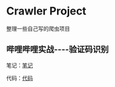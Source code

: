 # Crawler Project
整理一些自己写的爬虫项目



## 哔哩哔哩实战----验证码识别

笔记：[笔记](Note/哔哩哔哩实战.md)

代码：[代码](Code/bilibili.py)